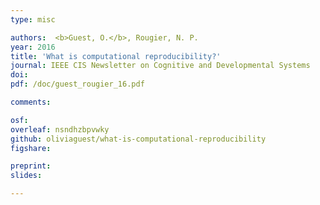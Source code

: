 ```yaml
---
type: misc

authors:  <b>Guest, O.</b>, Rougier, N. P. 
year: 2016
title: 'What is computational reproducibility?'
journal: IEEE CIS Newsletter on Cognitive and Developmental Systems
doi: 
pdf: /doc/guest_rougier_16.pdf

comments:

osf:
overleaf: nsndhzbpvwky
github: oliviaguest/what-is-computational-reproducibility
figshare:

preprint:
slides:

---
```

